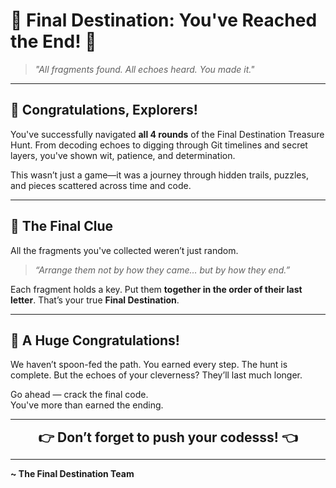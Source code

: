 # 🎉 Final Destination: You've Reached the End! 🎉

> _"All fragments found. All echoes heard. You made it."_

---

## 🏁 Congratulations, Explorers!

You've successfully navigated **all 4 rounds** of the Final Destination Treasure Hunt. From decoding echoes to digging through Git timelines and secret layers, you've shown wit, patience, and determination.

This wasn’t just a game—it was a journey through hidden trails, puzzles, and pieces scattered across time and code.

---

## 🧩 The Final Clue

All the fragments you've collected weren’t just random.

> *“Arrange them not by how they came… but by how they end.”*

Each fragment holds a key. Put them **together in the order of their last letter**. That’s your true **Final Destination**.

---

## 🥳 A Huge Congratulations!

We haven’t spoon-fed the path. You earned every step. The hunt is complete. But the echoes of your cleverness? They’ll last much longer.

Go ahead — crack the final code.  
You've more than earned the ending.

---

<p align="center">
  <strong style="font-size: 1.5em;">👉 Don’t forget to push your codesss! 👈</strong>
</p>

---

**~ The Final Destination Team**
